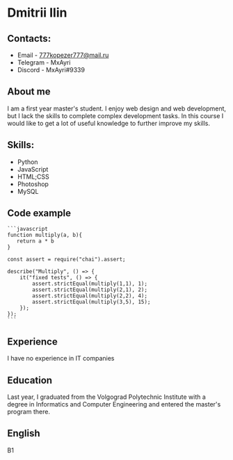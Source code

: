 # Dmitrii Ilin
## Contacts: 
* Email - 777kopezer777@mail.ru
* Telegram - MxAyri
* Discord - MxAyri#9339
## About me 
I am a first year master's student. I enjoy web design and web development, but I lack the skills to complete complex development tasks. In this course I would like to get a lot of useful knowledge to further improve my skills.
## Skills: 
* Python
* JavaScript
* HTML;CSS
* Photoshop
* MySQL
## Code example 
    ```javascript
    function multiply(a, b){
       return a * b
    }

    const assert = require("chai").assert;

    describe("Multiply", () => {
        it("fixed tests", () => {
            assert.strictEqual(multiply(1,1), 1);
            assert.strictEqual(multiply(2,1), 2);
            assert.strictEqual(multiply(2,2), 4);
            assert.strictEqual(multiply(3,5), 15);   
        });
    });
    ```

## Experience 
I have no experience in IT companies
## Education 
Last year, I graduated from the Volgograd Polytechnic Institute with a degree in Informatics and Computer Engineering and entered the master's program there.
## English 
B1